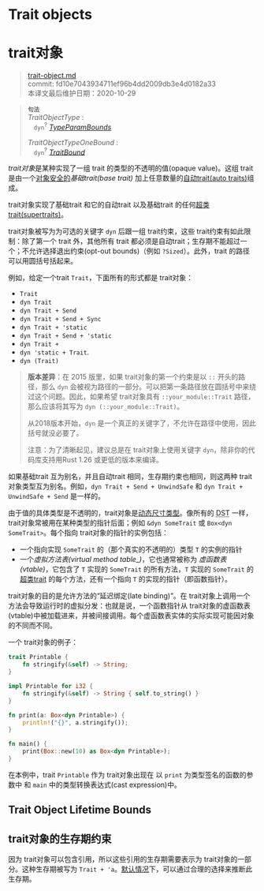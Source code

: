 # Trait objects
# trait对象

>[trait-object.md](https://github.com/rust-lang/reference/blob/master/src/types/trait-object.md)\
>commit: fd10e7043934711ef96b4dd2009db3e4d0182a33 \
>本译文最后维护日期：2020-10-29

> **<sup>句法</sup>**\
> _TraitObjectType_ :\
> &nbsp;&nbsp; `dyn`<sup>?</sup> [_TypeParamBounds_]
>
> _TraitObjectTypeOneBound_ :\
> &nbsp;&nbsp; `dyn`<sup>?</sup> [_TraitBound_]

*trait对象*是某种实现了一组 trait 的类型的不透明的值(opaque value)。这组 trait 是由一个[对象安全的][object safe]*基础trait(base trait)* 加上任意数量的[自动trait(auto traits)][auto traits]组成。

trait对象实现了基础trait 和它的自动trait 以及基础trait 的任何[超类trait(supertraits)][supertraits]。

trait对象被写为为可选的关键字 `dyn` 后跟一组 trait约束，这些 trait约束有如此限制：除了第一个 trait 外，其他所有 trait 都必须是自动trait；生存期不能超过一个；不允许选择退出约束(opt-out bounds)（例如 `?Sized`）。此外，trait 的路径可以用圆括号括起来。

例如，给定一个trait `Trait`，下面所有的形式都是 trait对象：

* `Trait`
* `dyn Trait`
* `dyn Trait + Send`
* `dyn Trait + Send + Sync`
* `dyn Trait + 'static`
* `dyn Trait + Send + 'static`
* `dyn Trait +`
* `dyn 'static + Trait`.
* `dyn (Trait)`

> **版本差异**：在 2015 版里，如果 trait对象的第一个约束是以 `::` 开头的路径，那么 `dyn` 会被视为路径的一部分。可以把第一条路径放在圆括号中来绕过这个问题。因此，如果希望 trait对象具有 `::your_module::Trait` 路径，那么应该将其写为  `dyn (::your_module::Trait)`。
>
> 从2018版本开始，`dyn` 是一个真正的关键字了，不允许在路径中使用，因此括号就没必要了。
> 
> 注意：为了清晰起见，建议总是在 trait对象上使用关键字 `dyn`，除非你的代码库支持用Rust 1.26 或更低的版本来编译。

如果基础trait 互为别名，并且自动trait 相同，生存期约束也相同，则这两种 trait对象类型互为别名。例如，`dyn Trait + Send + UnwindSafe` 和 `dyn Trait + UnwindSafe + Send` 是一样的。

由于值的具体类型是不透明的，trait对象是[动态尺寸类型][dynamically sized types]。像所有的 <abbr title="dynamically sized types">DST</abbr> 一样，trait对象常被用在某种类型的指针后面；例如 `&dyn SomeTrait` 或 `Box<dyn SomeTrait>`。每个指向 trait对象的指针的实例包括：

 - 一个指向实现 `SomeTrait` 的（那个真实的不透明的）类型 `T` 的实例的指针
 - 一个*虚拟方法表(virtual method table_)*，它也通常被称为 *虚函数表(vtable)*，它包含了 `T` 实现的 `SomeTrait` 的所有方法，`T` 实现的 `SomeTrait` 的[超类trait][supertraits] 的每个方法，还有一个指向 `T` 的实现的指针（即函数指针）。

trait对象的目的是允许方法的“延迟绑定(late binding)”。在 trait对象上调用一个方法会导致运行时的虚拟分发：也就是说，一个函数指针从 trait对象的虚函数表(vtable)中被加载进来，并被间接调用。每个虚函数表实体的实际实现可能因对象的不同而不同。

一个 trait对象的例子：

```rust
trait Printable {
    fn stringify(&self) -> String;
}

impl Printable for i32 {
    fn stringify(&self) -> String { self.to_string() }
}

fn print(a: Box<dyn Printable>) {
    println!("{}", a.stringify());
}

fn main() {
    print(Box::new(10) as Box<dyn Printable>);
}
```

在本例中，trait `Printable` 作为 trait对象出现在 以 `print` 为类型签名的函数的参数中 和 `main` 中的类型转换表达式(cast expression)中。

## Trait Object Lifetime Bounds
## trait对象的生存期约束

因为 trait对象可以包含引用，所以这些引用的生存期需要表示为 trait对象的一部分。这种生存期被写为 `Trait + 'a`。[默认情况][defaults]下，可以通过合理的选择来推断此生存期。

[_TraitBound_]: ../trait-bounds.md
[_TypeParamBounds_]: ../trait-bounds.md
[auto traits]: ../special-types-and-traits.md#auto-traits
[defaults]: ../lifetime-elision.md#default-trait-object-lifetimes
[dynamically sized types]: ../dynamically-sized-types.md
[object safe]: ../items/traits.md#object-safety
[supertraits]: ../items/traits.md#supertraits

<!-- 2020-11-3 -->
<!-- checked -->
